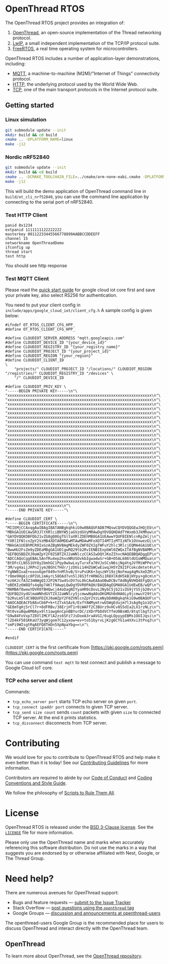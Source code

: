 
# OpenThread RTOS

The OpenThread RTOS project provides an integration of:

1. [OpenThread](https://github.com/openthread/openthread), an open-source implementation of the Thread networking protocol.
2. [LwIP](https://git.savannah.nongnu.org/git/lwip/lwip-contrib.git/), a small independent implementation of the TCP/IP protocol suite.
3. [FreeRTOS](https://www.freertos.org/), a real time operating system for microcontrollers.

OpenThread RTOS includes a number of application-layer demonstrations, including:

- [MQTT](http://mqtt.org/), a machine-to-machine (M2M)/"Internet of Things" connectivity protocol.
- [HTTP](https://en.wikipedia.org/wiki/Hypertext_Transfer_Protocol), the underlying protocol used by the World Wide Web.
- [TCP](https://en.wikipedia.org/wiki/Transmission_Control_Protocol), one of the main transport protocols in the Internet protocol suite.

## Getting started

### Linux simulation

```sh
git submodule update --init
mkdir build && cd build
cmake .. -DPLATFORM_NAME=linux
make -j12
```

### Nordic nRF52840

```sh
git submodule update --init
mkdir build && cd build
cmake .. -DCMAKE_TOOLCHAIN_FILE=../cmake/arm-none-eabi.cmake -DPLATFORM_NAME=nrf52
make -j12
```

This will build the demo application of OpenThread command line in `build/ot_cli_nrf52840`, you can use the command line application by connecting to the serial port of nRF52840.

### Test HTTP Client

```
panid 0x1234
extpanid 1111111122222222
masterkey 00112233445566778899AABBCCDDEEFF
channel 15
networkname OpenThreadDemo
ifconfig up
thread start
test http
```

You should see http response

### Test MQTT Client
Please read the [quick start guide](https://cloud.google.com/iot/docs/quickstart) for google cloud iot core first and save your private key, also select RS256 for authentication.

You need to put your client config in `include/apps/google_cloud_iot/client_cfg.h`
A sample config is given below:

```
#ifndef OT_RTOS_CLIENT_CFG_HPP_
#define OT_RTOS_CLIENT_CFG_HPP_

#define CLOUDIOT_SERVER_ADDRESS "mqtt.googleapis.com"
#define CLOUDIOT_DEVICE_ID "{your_device_id}"
#define CLOUDIOT_REGISTRY_ID "{your_registry_name}"
#define CLOUDIOT_PROJECT_ID "{your_project_id}"
#define CLOUDIOT_REGION "{your_region}"
#define CLOUDIOT_CLIENT_ID                                                                                       \
    "projects/" CLOUDIOT_PROJECT_ID "/locations/" CLOUDIOT_REGION "/registries/" CLOUDIOT_REGISTRY_ID "/devices" \
    "/" CLOUDIOT_DEVICE_ID

#define CLOUDIOT_PRIV_KEY \
"-----BEGIN PRIVATE KEY-----\n"\
"xxxxxxxxxxxxxxxxxxxxxxxxxxxxxxxxxxxxxxxxxxxxxxxxxxxxxxxxxxxxxxxx\n"\
"xxxxxxxxxxxxxxxxxxxxxxxxxxxxxxxxxxxxxxxxxxxxxxxxxxxxxxxxxxxxxxxx\n"\
"xxxxxxxxxxxxxxxxxxxxxxxxxxxxxxxxxxxxxxxxxxxxxxxxxxxxxxxxxxxxxxxx\n"\
"xxxxxxxxxxxxxxxxxxxxxxxxxxxxxxxxxxxxxxxxxxxxxxxxxxxxxxxxxxxxxxxx\n"\
"xxxxxxxxxxxxxxxxxxxxxxxxxxxxxxxxxxxxxxxxxxxxxxxxxxxxxxxxxxxxxxxx\n"\
"xxxxxxxxxxxxxxxxxxxxxxxxxxxxxxxxxxxxxxxxxxxxxxxxxxxxxxxxxxxxxxxx\n"\
"xxxxxxxxxxxxxxxxxxxxxxxxxxxxxxxxxxxxxxxxxxxxxxxxxxxxxxxxxxxxxxxx\n"\
"xxxxxxxxxxxxxxxxxxxxxxxxxxxxxxxxxxxxxxxxxxxxxxxxxxxxxxxxxxxxxxxx\n"\
"xxxxxxxxxxxxxxxxxxxxxxxxxxxxxxxxxxxxxxxxxxxxxxxxxxxxxxxxxxxxxxxx\n"\
"xxxxxxxxxxxxxxxxxxxxxxxxxxxxxxxxxxxxxxxxxxxxxxxxxxxxxxxxxxxxxxxx\n"\
"xxxxxxxxxxxxxxxxxxxxxxxxxxxxxxxxxxxxxxxxxxxxxxxxxxxxxxxxxxxxxxxx\n"\
"xxxxxxxxxxxxxxxxxxxxxxxxxxxxxxxxxxxxxxxxxxxxxxxxxxxxxxxxxxxxxxxx\n"\
"xxxxxxxxxxxxxxxxxxxxxxxxxxxxxxxxxxxxxxxxxxxxxxxxxxxxxxxxxxxxxxxx\n"\
"xxxxxxxxxxxxxxxxxxxxxxxxxxxxxxxxxxxxxxxxxxxxxxxxxxxxxxxxxxxxxxxx\n"\
"xxxxxxxxxxxxxxxxxxxxxxxxxxxxxxxxxxxxxxxxxxxxxxxxxxxxxxxxxxxxxxxx\n"\
"xxxxxxxxxxxxxxxxxxxxxxxxxxxxxxxxxxxxxxxxxxxxxxxxxxxxxxxxxxxxxxxx\n"\
"xxxxxxxxxxxxxxxxxxxxxxxxxxxxxxxxxxxxxxxxxxxxxxxxxxxxxxxxxxxxxxxx\n"\
"xxxxxxxxxxxxxxxxxxxxxxxxxxxxxxxxxxxxxxxxxxxxxxxxxxxxxxxxxxxxxxxx\n"\
"xxxxxxxxxxxxxxxxxxxxxxxxxxxxxxxxxxxxxxxxxxxxxxxxxxxxxxxxxxxxxxxx\n"\
"xxxxxxxxxxxxxxxxxxxxxxxxxxxxxxxxxxxxxxxxxxxxxxxxxxxxxxxxxxxxxxxx\n"\
"xxxxxxxxxxxxxxxxxxxxxxxxxxxxxxxxxxxxxxxxxxxxxxxxxxxxxxxxxxxxxxxx\n"\
"xxxxxxxxxxxxxxxxxxxxxxxxxxxxxxxxxxxxxxxxxxxxxxxxxxxxxxxxxxxxxxxx\n"\
"xxxxxxxxxxxxxxxxxxxxxxxxxxxxxxxxxxxxxxxxxxxxxxxxxxxxxxxxxxxxxxxx\n"\
"xxxxxxxxxxxxxxxxxxxxxxxxxxxxxxxxxxxxxxxxxxxxxxxxxxxxxxxxxxxxxxxx\n"\
"xxxxxxxxxxxxxxxxxxxxxxxxxxxxxxxxxxxxxxxxxxxxxxxxxxxxxxxxxxxxxxxx\n"\
"xxxxxxxxxxxxxxxxxxxxxxxx\n"\
"-----END PRIVATE KEY-----"\

#define CLOUDIOT_CERT \
"-----BEGIN CERTIFICATE-----\n"\
"MIIEMjCCAxqgAwIBAgIBATANBgkqhkiG9w0BAQUFADB7MQswCQYDVQQGEwJHQjEb\n"\
"MBkGA1UECAwSR3JlYXRlciBNYW5jaGVzdGVyMRAwDgYDVQQHDAdTYWxmb3JkMRow\n"\
"GAYDVQQKDBFDb21vZG8gQ0EgTGltaXRlZDEhMB8GA1UEAwwYQUFBIENlcnRpZmlj\n"\
"YXRlIFNlcnZpY2VzMB4XDTA0MDEwMTAwMDAwMFoXDTI4MTIzMTIzNTk1OVowezEL\n"\
"MAkGA1UEBhMCR0IxGzAZBgNVBAgMEkdyZWF0ZXIgTWFuY2hlc3RlcjEQMA4GA1UE\n"\
"BwwHU2FsZm9yZDEaMBgGA1UECgwRQ29tb2RvIENBIExpbWl0ZWQxITAfBgNVBAMM\n"\
"GEFBQSBDZXJ0aWZpY2F0ZSBTZXJ2aWNlczCCASIwDQYJKoZIhvcNAQEBBQADggEP\n"\
"ADCCAQoCggEBAL5AnfRu4ep2hxxNRUSOvkbIgwadwSr+GB+O5AL686tdUIoWMQua\n"\
"BtDFcCLNSS1UY8y2bmhGC1Pqy0wkwLxyTurxFa70VJoSCsN6sjNg4tqJVfMiWPPe\n"\
"3M/vg4aijJRPn2jymJBGhCfHdr/jzDUsi14HZGWCwEiwqJH5YZ92IFCokcdmtet4\n"\
"YgNW8IoaE+oxox6gmf049vYnMlhvB/VruPsUK6+3qszWY19zjNoFmag4qMsXeDZR\n"\
"rOme9Hg6jc8P2ULimAyrL58OAd7vn5lJ8S3frHRNG5i1R8XlKdH5kBjHYpy+g8cm\n"\
"ez6KJcfA3Z3mNWgQIJ2P2N7Sw4ScDV7oL8kCAwEAAaOBwDCBvTAdBgNVHQ4EFgQU\n"\
"oBEKIz6W8Qfs4q8p74Klf9AwpLQwDgYDVR0PAQH/BAQDAgEGMA8GA1UdEwEB/wQF\n"\
"MAMBAf8wewYDVR0fBHQwcjA4oDagNIYyaHR0cDovL2NybC5jb21vZG9jYS5jb20v\n"\
"QUFBQ2VydGlmaWNhdGVTZXJ2aWNlcy5jcmwwNqA0oDKGMGh0dHA6Ly9jcmwuY29t\n"\
"b2RvLm5ldC9BQUFDZXJ0aWZpY2F0ZVNlcnZpY2VzLmNybDANBgkqhkiG9w0BAQUF\n"\
"AAOCAQEACFb8AvCb6P+k+tZ7xkSAzk/ExfYAWMymtrwUSWgEdujm7l3sAg9g1o1Q\n"\
"GE8mTgHj5rCl7r+8dFRBv/38ErjHT1r0iWAFf2C3BUrz9vHCv8S5dIa2LX1rzNLz\n"\
"Rt0vxuBqw8M0Ayx9lt1awg6nCpnBBYurDC/zXDrPbDdVCYfeU0BsWO/8tqtlbgT2\n"\
"G9w84FoVxp7Z8VlIMCFlA2zs6SFz7JsDoeA3raAVGI/6ugLOpyypEBMs1OUIJqsi\n"\
"l2D4kF501KKaU73yqWjgom7C12yxow+ev+to51byrvLjKzg6CYG1a4XXvi3tPxq3\n"\
"smPi9WIsgtRqAEFQ8TmDn5XpNpaYbg==\n"\
"-----END CERTIFICATE-----"

#endif
```

`CLOUDIOT_CERT` is the first certificate from [https://pki.google.com/roots.pem](https://pki.google.com/roots.pem)

You can use command `test mqtt` to test connect and publish a message to Google Cloud IoT core.

### TCP echo server and client

Commands:
- `tcp_echo_server port` starts TCP echo server on given `port`.
- `tcp_connect ipaddr port` connects to given TCP server.
- `tcp_send size count` sends `count` packets with given `size` to connected TCP server. At the end it prints statistics.
- `tcp_disconnect` disconnects from TCP server.

# Contributing

We would love for you to contribute to OpenThread RTOS and help make it even better than it is today! See our [Contributing Guidelines](https://github.com/openthread/ot-rtos/blob/master/CONTRIBUTING.md) for more information.

Contributors are required to abide by our [Code of Conduct](https://github.com/openthread/ot-rtos/blob/master/CODE_OF_CONDUCT.md) and [Coding Conventions and Style Guide](https://github.com/openthread/ot-rtos/blob/master/STYLE_GUIDE.md).

We follow the philosophy of [Scripts to Rule Them All](https://github.com/github/scripts-to-rule-them-all).

# License

OpenThread RTOS is released under the [BSD 3-Clause license](https://github.com/openthread/ot-rtos/blob/master/LICENSE). See the [`LICENSE`](https://github.com/openthread/ot-rtos/blob/master/LICENSE) file for more information.

Please only use the OpenThread name and marks when accurately referencing this software distribution. Do not use the marks in a way that suggests you are endorsed by or otherwise affiliated with Nest, Google, or The Thread Group.

# Need help?

There are numerous avenues for OpenThread support:

* Bugs and feature requests — [submit to the Issue Tracker](https://github.com/openthread/ot-rtos/issues)
* Stack Overflow — [post questions using the `openthread` tag](http://stackoverflow.com/questions/tagged/openthread)
* Google Groups — [discussion and announcements at openthread-users](https://groups.google.com/forum/#!forum/openthread-users)

The openthread-users Google Group is the recommended place for users to discuss OpenThread and interact directly with the OpenThread team.

## OpenThread

To learn more about OpenThread, see the [OpenThread repository](https://github.com/openthread/openthread).
